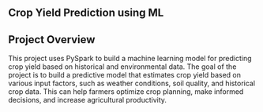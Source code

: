 ## Crop Yield Prediction using ML 

## Project Overview
   This project uses PySpark to build a machine learning model for predicting crop yield based on historical 
 and environmental data. The goal of the project is to build a predictive model that estimates crop yield based 
 on various input factors, such as weather conditions, soil quality, and historical crop data. This can help 
 farmers optimize crop planning, make informed decisions, and increase agricultural productivity.
